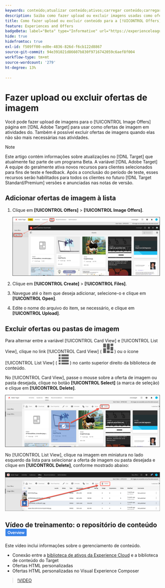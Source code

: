```yaml
---
keywords: conteúdo;atualizar conteúdo;ativos;carregar conteúdo;carregar ativo;excluir conteúdo
description: Saiba como fazer upload ou excluir imagens usadas como ofertas de imagem.
title: Como fazer upload ou excluir conteúdo para a [!UICONTROL Offers] Biblioteca?
feature: Experiences and Offers
badgeBeta: label="Beta" type="Informative" url="https://experienceleague.adobe.com/docs/target/using/introduction/intro.html?lang=pt-BR#beta newtab=true" tooltip="O que são recursos beta no  [!DNL Adobe Target]."
hide: true
hidefromtoc: true
exl-id: f509ff00-ed0e-4836-826d-f6cb122d8867
source-git-commit: 94e391021d86607b830f9716742059c6aef8f004
workflow-type: tm+mt
source-wordcount: '279'
ht-degree: 13%

---
```


# Fazer upload ou excluir ofertas de imagem

Você pode fazer upload de imagens para o [!UICONTROL Image Offers] página em [!DNL Adobe Target] para usar como ofertas de imagem em atividades do. Também é possível excluir ofertas de imagens quando elas não são mais necessárias nas atividades.

>[!NOTE]
>
>Este artigo contém informações sobre atualizações no [!DNL Target] que atualmente faz parte de um programa Beta. A variável [!DNL Adobe Target] A equipe do geralmente ativa novos recursos para clientes selecionados para fins de teste e feedback. Após a conclusão do período de teste, esses recursos serão habilitados para todos os clientes no futuro [!DNL Target Standard/Premium] versões e anunciadas nas notas de versão.

## Adicionar ofertas de imagem à lista

1. Clique em **[!UICONTROL Offers]** > **[!UICONTROL Image Offers]**.

   ![Ofertas > Ofertas de imagem](/help/main/c-experiences/c-manage-content/assets/image-offers-new.png)

1. Clique em **[!UICONTROL Create]** > **[!UICONTROL Files]**.
1. Navegue até o item que deseja adicionar, selecione-o e clique em **[!UICONTROL Open]**.
1. Edite o nome do arquivo do item, se necessário, e clique em **[!UICONTROL Upload]**.

## Excluir ofertas ou pastas de imagem

Para alternar entre a variável [!UICONTROL Card View] e [!UICONTROL List View], clique no link [!UICONTROL Card View] ( ![Ícone de exibição de cartão](/help/main/c-experiences/c-manage-content/assets/icon-tile.png) ) ou o ícone [!UICONTROL List View] ( ![Ícone Exibição de lista](/help/main/c-experiences/c-manage-content/assets/icon-list-view.png) ) no canto superior direito da biblioteca de conteúdo.

No [!UICONTROL Card View], passe o mouse sobre a oferta de imagem ou pasta desejada, clique no botão **[!UICONTROL Select]** (a marca de seleção) e clique em **[!UICONTROL Delete]**.

![Excluir oferta da exibição de cartão](/help/main/c-experiences/c-manage-content/assets/delete-card-view.png)

No [!UICONTROL List View], clique na imagem em miniatura no lado esquerdo da lista para selecionar a oferta de imagem ou pasta desejada e clique em **[!UICONTROL Delete]**, conforme mostrado abaixo:

![Excluir item selecionado](/help/main/c-experiences/c-manage-content/assets/delete-image-offer.png)

## Vídeo de treinamento: o repositório de conteúdo ![Selo de visão geral](/help/main/assets/overview.png)

Este vídeo inclui informações sobre o gerenciamento de conteúdo.

* Conexão entre a [biblioteca de ativos da Experience Cloud](https://experienceleague.adobe.com/docs/core-services/interface/assets/creative-cloud.html) e a biblioteca de conteúdo do Target
* Ofertas HTML personalizadas
* Ofertas HTML personalizadas no Visual Experience Composer

>[!VIDEO](https://video.tv.adobe.com/v/17387)
